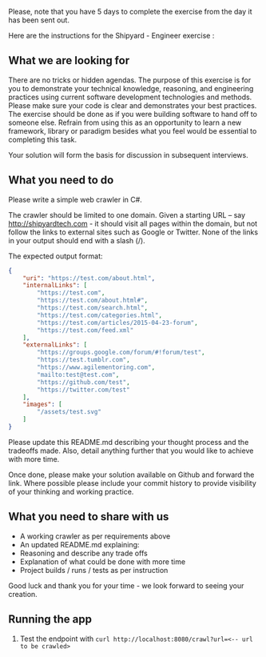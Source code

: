 Please, note that you have 5 days to complete the exercise from the day it has been sent out.



Here are the instructions for the Shipyard - Engineer exercise :

## What we are looking for
There are no tricks or hidden agendas. The purpose of this exercise is for you to demonstrate your technical knowledge, reasoning, and engineering practices using current software development technologies and methods. Please make sure your code is clear and demonstrates your best practices. The exercise should be done as if you were building software to hand off to someone else.  Refrain from using this as an opportunity to learn a new framework, library or paradigm besides what you feel would be essential to completing this task.

Your solution will form the basis for discussion in subsequent interviews.

## What you need to do
Please write a simple web crawler in C#.

The crawler should be limited to one domain. Given a starting URL – say http://shipyardtech.com - it should visit all pages within the domain, but not follow the links to external sites such as Google or Twitter. None of the links in your output should end with a slash (/).

The expected output format:
```json
{
    "uri": "https://test.com/about.html",
    "internalLinks": [
        "https://test.com",
        "https://test.com/about.html#",
        "https://test.com/search.html",
        "https://test.com/categories.html",
        "https://test.com/articles/2015-04-23-forum",
        "https://test.com/feed.xml"
    ],
    "externalLinks": [
        "https://groups.google.com/forum/#!forum/test",
        "https://test.tumblr.com",
        "https://www.agilementoring.com",
        "mailto:test@test.com",
        "https://github.com/test",
        "https://twitter.com/test"
    ],
    "images": [
        "/assets/test.svg"
    ]
}
```

Please update this README.md describing your thought process and the tradeoffs made. Also, detail anything further that you would like to achieve with more time.

Once done, please make your solution available on Github and forward the link. Where possible please include your commit history to provide visibility of your thinking and working practice.

## What you need to share with us
* A working crawler as per requirements above
* An updated README.md explaining:
* Reasoning and describe any trade offs
* Explanation of what could be done with more time
* Project builds / runs / tests as per instruction

Good luck and thank you for your time - we look forward to seeing your creation.

## Running the app
1. Test the endpoint with `curl http://localhost:8080/crawl?url=<-- url to be crawled>`
